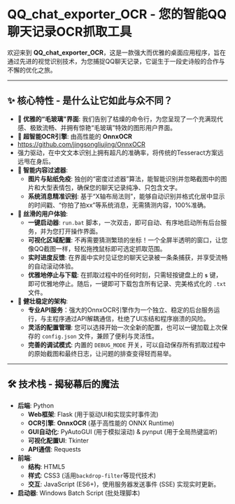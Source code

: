 # QQ_chat_exporter_OCR - 您的智能QQ聊天记录OCR抓取工具


欢迎来到 **QQ_chat_exporter_OCR**，这是一款强大而优雅的桌面应用程序，旨在通过先进的视觉识别技术，为您捕捉QQ聊天记录，它诞生于一段史诗般的合作与不懈的优化之旅。

---

## ✨ 核心特性 - 是什么让它如此与众不同？

*   **💎 优雅的“毛玻璃”界面**: 我们告别了枯燥的命令行，为您呈现了一个充满现代感、极致流畅、并拥有惊艳“毛玻璃”特效的图形用户界面。
*   **🧠 超智能OCR引擎**: 由高性能的 **OnnxOCR**
*   https://github.com/jingsongliujing/OnnxOCR
*    强力驱动，在中文文本识别上拥有超凡的准确率，将传统的Tesseract方案远远甩在身后。
*   **🤖 智能内容过滤器**:
    *   **图片与贴纸免疫**: 独创的“密度过滤器”算法，能智能识别并忽略截图中的图片和大型表情包，确保您的聊天记录纯净、只包含文字。
    *   **系统消息精准识别**: 基于“X轴布局法则”，能够自动识别并格式化居中显示的时间戳、“你拍了拍xx”等系统消息，无需猜测内容，100%准确。
*   **🚀 丝滑的用户体验**:
    *   **一键启动器**:  `run.bat` 脚本，一次双击，即可自动、有序地启动所有后台服务，并为您打开操作界面。
    *   **可视化区域配置**: 不再需要猜测繁琐的坐标！一个全屏半透明的窗口，让您像QQ截图一样，轻松拖拽鼠标即可选定抓取范围。
    *   **实时进度反馈**: 在界面中实时见证您的聊天记录被一条条捕获，并享受流畅的自动滚动体验。
    *   **优雅地停止与下载**: 在抓取过程中的任何时刻，只需轻按键盘上的 **`s`** 键，即可优雅地停止。随后，一键即可下载包含所有记录、完美格式化的 `.txt` 文件。
*   **🔧 健壮稳定的架构**:
    *   **专业API服务**：强大的OnnxOCR引擎作为一个独立、稳定的后台服务运行，与主程序通过API解耦通信，杜绝了UI冻结和程序崩溃的风险。
    *   **灵活的配置管理**: 您可以选择开始一次全新的配置，也可以一键加载上次保存的 `config.json` 文件，兼顾了便利与灵活性。
    *   **完善的调试模式**: 内置的 `DEBUG_MODE` 开关，可以自动保存所有抓取过程中的原始截图和最终日志，让问题的排查变得轻而易举。

---

## 🛠️ 技术栈 - 揭秘幕后的魔法

*   **后端**: Python
    *   **Web框架**: Flask (用于驱动UI和实现实时事件流)
    *   **OCR引擎**: **OnnxOCR** (基于高性能的 ONNX Runtime)
    *   **GUI自动化**: PyAutoGUI (用于模拟滚动) & pynput (用于全局热键监听)
    *   **可视化配置UI**: Tkinter
    *   **API通信**: Requests
*   **前端**:
    *   **结构**: HTML5
    *   **样式**: CSS3 (活用`backdrop-filter`等现代技术)
    *   **交互**: JavaScript (ES6+)，使用服务器发送事件 (SSE) 实现实时更新。
*   **启动器**: Windows Batch Script (批处理脚本)

